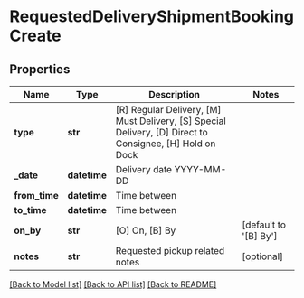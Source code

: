 # RequestedDeliveryShipmentBookingCreate

## Properties
Name | Type | Description | Notes
------------ | ------------- | ------------- | -------------
**type** | **str** |           [R] Regular Delivery,          [M] Must Delivery,          [S] Special Delivery,          [D] Direct to Consignee,          [H] Hold on Dock       | 
**_date** | **datetime** | Delivery date YYYY-MM-DD | 
**from_time** | **datetime** | Time between | 
**to_time** | **datetime** | Time between | 
**on_by** | **str** |           [O] On,           [B] By           | [default to '[B] By']
**notes** | **str** | Requested pickup related notes | [optional] 

[[Back to Model list]](../README.md#documentation-for-models) [[Back to API list]](../README.md#documentation-for-api-endpoints) [[Back to README]](../README.md)

